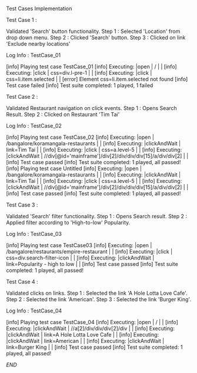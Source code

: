 Test Cases Implementation

Test Case 1 : 

Validated 'Search' button functionality.
Step 1 : Selected 'Location' from drop down menu.
Step 2 : Clicked 'Search' button.
Step 3 : Clicked on link 'Exclude nearby locations'

Log Info : TestCase_01

[info] Playing test case TestCase_01
[info] Executing: |open | / | |
[info] Executing: |click | css=div.l-pre-1 | |
[info] Executing: |click | css=li.item.selected | |
[error] Element css=li.item.selected not found
[info] Test case failed
[info] Test suite completed: 1 played, 1 failed



Test Case 2 :

Validated Restaurant navigation on click events.
Step 1 : Opens Search Result.
Step 2 : Clicked on Restaurant 'Tim Tai'

Log Info : TestCase_02

[info] Playing test case TestCase_02
[info] Executing: |open | /bangalore/koramangala-restaurants | |
[info] Executing: |clickAndWait | link=Tim Tai | |
[info] Executing: |click | css=a.level-5 | |
[info] Executing: |clickAndWait | //div[@id='mainframe']/div[2]/div/div/div[15]/a/div/div[2] | |
[info] Test case passed
[info] Test suite completed: 1 played, all passed!
[info] Playing test case Untitled
[info] Executing: |open | /bangalore/koramangala-restaurants | |
[info] Executing: |clickAndWait | link=Tim Tai | |
[info] Executing: |click | css=a.level-5 | |
[info] Executing: |clickAndWait | //div[@id='mainframe']/div[2]/div/div/div[15]/a/div/div[2] | |
[info] Test case passed
[info] Test suite completed: 1 played, all passed!


Test Case 3 :

Validated 'Search' filter functionality.
Step 1 : Opens Search result.
Step 2 : Applied filter according to 'High-to-low' Popularity.

Log Info : TestCase_03

[info] Playing test case TestCase03
[info] Executing: |open | /bangalore/restaurants/empire-restaurant | |
[info] Executing: |click | css=div.search-filter-icon | |
[info] Executing: |clickAndWait | link=Popularity - high to low | |
[info] Test case passed
[info] Test suite completed: 1 played, all passed!


Test Case 4 :

Validated clicks on links.
Step 1 : Selected the link 'A Hole Lotta Love Cafe'.
Step 2 : Selected the link 'American'.
Step 3 : Selected the link 'Burger King'.

Log Info : TestCase_04

[info] Playing test case TestCase_04
[info] Executing: |open | / | |
[info] Executing: |clickAndWait | //a[2]/div/div/div[2]/div | |
[info] Executing: |clickAndWait | link=A Hole Lotta Love Cafe | |
[info] Executing: |clickAndWait | link=American | |
[info] Executing: |clickAndWait | link=Burger King | |
[info] Test case passed
[info] Test suite completed: 1 played, all passed!



_END_


